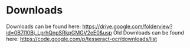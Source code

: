 # Downloads

Downloads can be found here: https://drive.google.com/folderview?id=0B7l10Bj_LprhQnpSRkpGMGV2eE0&usp
Old Downloads can be found here: https://code.google.com/p/tesseract-ocr/downloads/list